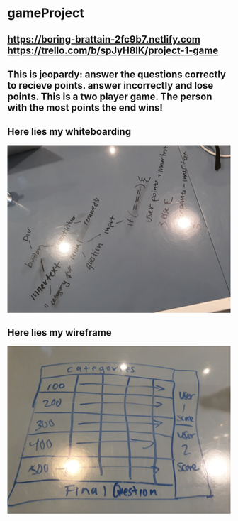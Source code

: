 # gameProject
https://boring-brattain-2fc9b7.netlify.com     
https://trello.com/b/spJyH8lK/project-1-game
---------------------------------- 

This is jeopardy: answer the questions correctly to recieve points. 
answer incorrectly and lose points.
This is a two player game. The person with the most points the end wins!
--------------------------------

**Here lies my whiteboarding**
------------------------------
![whiteboard](images/20190409_115637.jpg) 


**Here lies my wireframe**
--------------------------
![wireframe](images/20190409_151712.jpg) 

